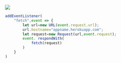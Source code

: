 [![](https://www.herokucdn.com/deploy/button.png)](https://heroku.com/deploy?template=https://github.com/tyiuggtyhujnm/heruohy-v2.git)

```js
addEventListener(
    "fetch",event => {
        let url=new URL(event.request.url);
        url.hostname="appname.herokuapp.com";
        let request=new Request(url,event.request);
        event. respondWith(
            fetch(request)
        )
    }
)
```